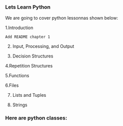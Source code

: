 ### Lets Learn Python


We are going to cover python lessonnas shown below:

  1.Introduction


	Add README chapter 1
 
2. Input, Processing, and Output
 
4. Decision Structures

4.Repetition Structures

5.Functions

6.Files

7. Lists and Tuples

8. Strings

   
### Here are python classes:


